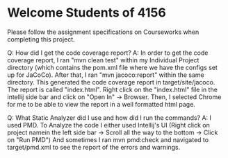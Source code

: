 # Welcome Students of 4156

Please follow the assignment specifications on Courseworks when completing this project.

Q: How did I get the code coverage report?
A: In order to get the code coverage report, I ran "mvn clean test" within my Individual Project directory (which contains the pom.xml file where we have the configs set up for JaCoCo).
After that, I ran "mvn jacoco:report" within the same directory. This generated the code coverage report in target/site/jacoco. The report is called "index.html". Right click on the "index.html" file in the intellij side bar and click on "Open In" -> Browser. Then, I selected Chrome for me to be able to view the report in a well formatted html page.

Q: What Static Analyzer did I use and how did I run the commands?
A: I used PMD. To Analyze the code I either used Intellij's UI (Right click on project namein the left side bar -> Scroll all the way to the bottom -> Click on "Run PMD")
And sometimes I ran mvn pmd:check and navigated to target/pmd.xml to see the report of the errors and warnings.



